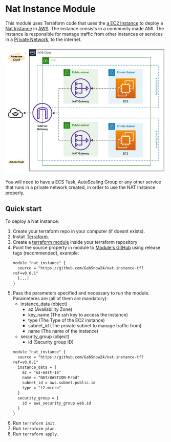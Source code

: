 # Nat Instance Module

This module uses Terraform code that uses the [a EC2 Instance](https://aws.amazon.com/ec2) to deploy 
a [Nat Instance](https://docs.aws.amazon.com/vpc/latest/userguide/VPC_NAT_Instance.html#NATSG) in [AWS](https://aws.amazon.com/). The instance consists in a community made AMI.
The instance is responsible for manage traffic from other instances or services in a [Private Network](https://en.wikipedia.org/wiki/Private_network), to the internet.

![NAT Instance architecture](https://github.com/GabSnow24/nat-instance-tf/blob/70d981397dae1fe00168230e0c9c74dba29f0d3a/archtecture-example.jpg?raw=true)

You will need to have a ECS Task, AutoScaling Group or any other service that runs in a private network created, in order to use the NAT Instance properly.

## Quick start

To deploy a Nat Instance:

1. Create your terraform repo in your computer (if doesnt exists).
1. Install [Terraform](https://www.terraform.io/).
1. Create a [terraform module](https://developer.hashicorp.com/terraform/language/modules/syntax) inside your terraform repository
1. Point the source property in module to [Module's GitHub](https://github.com/GabSnow24/nat-instance-tf) using release tags (recommended), example:
    ```
    module "nat_instance" {
      source = "https://github.com/GabSnow24/nat-instance-tf?ref=v0.0.1"
      [...]
    }
    ```
1. Pass the parameters specified and necessary to run the module. Parameteres are (all of them are mandatory):
    * instance_data (object)
        * az (Availability Zone)
        * key_name (The ssh key to access the instance)
        * type (The Type of the EC2 instance)
        * subnet_id (The private subnet to manage traffic from)
        * name (The name of the instance)
    * security_group (object)
        * id (Security group ID)
    ```
    module "nat_instance" {
      source = "https://github.com/GabSnow24/nat-instance-tf?ref=v0.0.1"
      instance_data = {
        az = "us-east-1a"
        name = "NAT/BASTION-Prod"
        subnet_id = aws.subnet.public.id
        type = "t2.micro"
      }
      security_group = {
        id = aws_security_group.web.id
      }
    }
    ```
1. Run `terraform init`.
1. Run `terraform plan`.
1. Run `terraform apply`.

